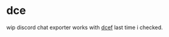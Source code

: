 # dce
wip discord chat exporter works with [dcef](https://github.com/slatinsky/DiscordChatExporter-frontend) last time i checked.
